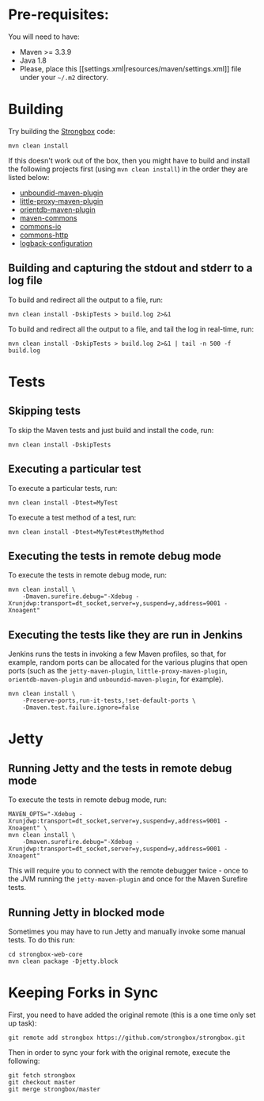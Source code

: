 # Pre-requisites:
You will need to have:
* Maven >= 3.3.9
* Java 1.8
* Please, place this [[settings.xml|resources/maven/settings.xml]] file under your `~/.m2` directory.

# Building
Try building the [Strongbox](https://github.com/strongbox/strongbox) code:

    mvn clean install

If this doesn't work out of the box, then you might have to build and install the following projects first (using `mvn clean install`) in the order they are listed below:
- [unboundid-maven-plugin](https://github.com/carlspring/unboundid-maven-plugin)
- [little-proxy-maven-plugin](https://github.com/carlspring/little-proxy-maven-plugin)
- [orientdb-maven-plugin](https://github.com/carlspring/orientdb-maven-plugin)
- [maven-commons](https://github.com/carlspring/maven-commons/)
- [commons-io](https://github.com/carlspring/commons-io/)
- [commons-http](https://github.com/carlspring/commons-http/)
- [logback-configuration](https://github.com/carlspring/logback-configuration)

## Building and capturing the stdout and stderr to a log file

To build and redirect all the output to a file, run:

    mvn clean install -DskipTests > build.log 2>&1

To build and redirect all the output to a file, and tail the log in real-time, run:

    mvn clean install -DskipTests > build.log 2>&1 | tail -n 500 -f build.log

# Tests

## Skipping tests

To skip the Maven tests and just build and install the code, run:

    mvn clean install -DskipTests

## Executing a particular test

To execute a particular tests, run:

    mvn clean install -Dtest=MyTest

To execute a test method of a test, run:

    mvn clean install -Dtest=MyTest#testMyMethod

## Executing the tests in remote debug mode

To execute the tests in remote debug mode, run:

    mvn clean install \
        -Dmaven.surefire.debug="-Xdebug -Xrunjdwp:transport=dt_socket,server=y,suspend=y,address=9001 -Xnoagent"

## Executing the tests like they are run in Jenkins

Jenkins runs the tests in invoking a few Maven profiles, so that, for example, random ports can be allocated for the various plugins that open ports (such as the `jetty-maven-plugin`, `little-proxy-maven-plugin`, `orientdb-maven-plugin` and `unboundid-maven-plugin`, for example).

    mvn clean install \
        -Preserve-ports,run-it-tests,!set-default-ports \
        -Dmaven.test.failure.ignore=false

# Jetty

## Running Jetty and the tests in remote debug mode

To execute the tests in remote debug mode, run:

    MAVEN_OPTS="-Xdebug -Xrunjdwp:transport=dt_socket,server=y,suspend=y,address=9001 -Xnoagent" \
    mvn clean install \
        -Dmaven.surefire.debug="-Xdebug -Xrunjdwp:transport=dt_socket,server=y,suspend=y,address=9001 -Xnoagent"

This will require you to connect with the remote debugger twice - once to the JVM running the `jetty-maven-plugin` and once for the Maven Surefire tests.

## Running Jetty in blocked mode

Sometimes you may have to run Jetty and manually invoke some manual tests. To do this run:

    cd strongbox-web-core
    mvn clean package -Djetty.block

# Keeping Forks in Sync

First, you need to have added the original remote (this is a one time only set up task):

    git remote add strongbox https://github.com/strongbox/strongbox.git

Then in order to sync your fork with the original remote, execute the following:

    git fetch strongbox
    git checkout master		
    git merge strongbox/master
